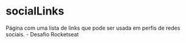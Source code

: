 # socialLinks
 Página com uma lista de links que pode ser usada em perfis de redes sociais. - Desafio Rocketseat
